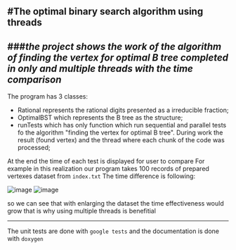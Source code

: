 #The optimal binary search algorithm using threads
---
###*the project shows the work of the algorithm of finding the vertex for optimal B tree completed in only and multiple threads with the time comparison*
---
The program has 3 classes: 

- Rational represents the rational digits presented as a irreducible fraction;
- OptimalBST which represents the B tree as the structure;
- runTests which has only function which run sequential and parallel tests fo the algorithm "finding the vertex for optimal B tree". During work the result (found vertex) and the thread where each chunk of the code was processed;

At the end the time of each test is displayed for user to compare
For example in this realization our program takes 100 records of prepared vertexes dataset from `index.txt`
The time difference is following:

![image](https://github.com/OnishchenkoDaria/optimal-search-tree-realisation/assets/145560302/8a4c2dcd-10f7-467d-b60a-c9a84d40ffad)
![image](https://github.com/OnishchenkoDaria/optimal-search-tree-realisation/assets/145560302/9276e83d-cefb-480d-bd14-971b694d21b4)

so we can see that with enlarging the dataset the time effectiveness would grow that is why using multiple threads is benefitial

---

The unit tests are done with `google tests` and the documentation is done with `doxygen`
